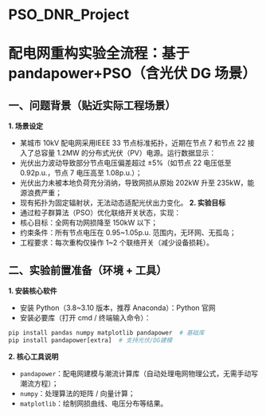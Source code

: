# PSO_DNR_Project
# 配电网重构实验全流程：基于 pandapower+PSO（含光伏 DG 场景）
## 一、问题背景（贴近实际工程场景）
**1. 场景设定**
+ 某城市 10kV 配电网采用IEEE 33 节点标准拓扑，近期在节点 7 和节点 22 接入了总容量 1.2MW 的分布式光伏（PV）电源。运行数据显示：
+ 光伏出力波动导致部分节点电压偏差超过 ±5%（如节点 22 电压低至 0.92p.u.，节点 7 电压高至 1.08p.u.）；
+ 光伏出力未被本地负荷充分消纳，导致网损从原始 202kW 升至 235kW，能源浪费严重；
+ 现有拓扑为固定辐射状，无法动态适配光伏出力变化。
**2. 实验目标**
+ 通过粒子群算法（PSO）优化联络开关状态，实现：
+ 核心目标：全网有功网损降至 150kW 以下；
+ 约束条件：所有节点电压在 0.95~1.05p.u. 范围内，无环网、无孤岛；
+ 工程要求：每次重构仅操作 1~2 个联络开关（减少设备损耗）。
## 二、实验前置准备（环境 + 工具）
**1. 安装核心软件**
+ 安装 Python（3.8~3.10 版本，推荐 Anaconda）：Python 官网
+ 安装必要库（打开 cmd / 终端输入命令）：
``` python
pip install pandas numpy matplotlib pandapower  # 基础库
pip install pandapower[extra]  # 支持光伏/DG建模
```
**2. 核心工具说明**
+ `pandapower`：配电网建模与潮流计算库（自动处理电网物理公式，无需手动写潮流方程）；
+ `numpy`：处理算法的矩阵 / 向量计算；
+ `matplotlib`：绘制网损曲线、电压分布等结果。
